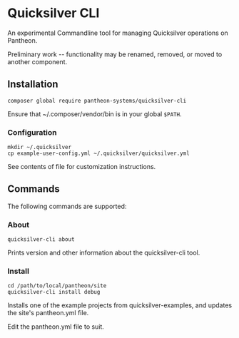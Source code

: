 # Quicksilver CLI

An experimental Commandline tool for managing Quicksilver operations on
Pantheon.

Preliminary work -- functionality may be renamed, removed, or moved to another
component.

## Installation

```
composer global require pantheon-systems/quicksilver-cli
```

Ensure that ~/.composer/vendor/bin is in your global `$PATH`.

### Configuration
```
mkdir ~/.quicksilver
cp example-user-config.yml ~/.quicksilver/quicksilver.yml
```
See contents of file for customization instructions.

## Commands

The following commands are supported:

### About
```
quicksilver-cli about
```
Prints version and other information about the quicksilver-cli tool.

### Install
```
cd /path/to/local/pantheon/site
quicksilver-cli install debug
```
Installs one of the example projects from quicksilver-examples, and updates
the site's pantheon.yml file.

Edit the pantheon.yml file to suit.

